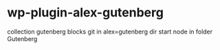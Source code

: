 # wp-plugin-alex-gutenberg
collection gutenberg blocks 
git in alex=gutenberg dir
start node in folder Gutenberg 




